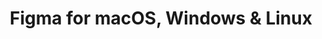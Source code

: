 ---
name: Figma
url: 'https://www.figma.com'
category: Photo & Video
title: 'Figma for macOS, Windows & Linux'
key: figma

---
